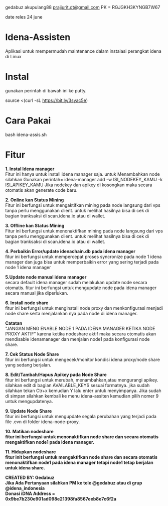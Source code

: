gedabuz
akupulang88
prajjurit.dt@gmail.com
 PK    =    RGJGKH3KYNGB7W67




date reles 24 june




# Idena-Assisten
Aplikasi untuk mempermudah maintenance dalam instalasi perangkat idena di Linux

# Instal
gunakan perintah di bawah ini ke putty.

source <(curl -sL https://bit.ly/3syac5e)


# Cara Pakai
bash idena-assis.sh
  
# Fitur
<b>1. Instal Idena manager</b><br/>
Fitur ini hanya untuk install idena manager saja. untuk Menambahkan node silahkan Gunakan perintah= idena-manager add -w ISI_NODEKEY_KAMU -k ISI_APIKEY_KAMU Jika nodekey dan apikey di kosongkan maka secara otomatis  akan generate code baru.
  
<b>2. Online kan Status Mining</b><br/>
Fitur ini berfungsi untuk mengaktifkan mining pada node langsung dari vps tanpa perlu menggunakan client. untuk melihat hasilnya bisa di cek di bagian tranksaksi di scan.idena.io atau di wallet.
   
<b>3. Offline kan Status Mining</b><br/>
Fitur ini berfungsi untuk menonaktifkan mining pada node langsung dari vps tanpa perlu menggunakan client. untuk melihat hasilnya bisa di cek di bagian tranksaksi di scan.idena.io atau di wallet.
   
<b>4. Perbaikin Error/update idenachain.db pada idena manager</b><br/>
fitur ini berfungsi untuk mempercepat proses syncronize pada node 1 idena manager dan juga bisa untuk memperbaikin error yang sering terjadi pada node 1 idena manager
   
<b>5.Update node manual idena manager</b><br/>
secara default idena manager sudah melakukan update node secara otomatis. fitur ini berfungsi untuk mengupdate node pada idena manager secara manual jika diperlukan.
  
<b>6. Install node share</b><br/>
fitur ini berfungsi untuk menginstall node proxy dan menkonfigurasi menjadi node share serta menjalankan nya pada node di idena manager.

<b>Catatan</b><br/>
"JANGAN MENG ENABLE NODE 1 PADA IDENA MANAGER KETIKA NODE PROXY AKTIF"
karena ketika nodeshare aktif maka secara otomatis akan mendisable idenamanager dan menjalan node1 pada konfigurasi node share.

<b>7. Cek Status Node Share</b><br/>
fitur ini berfungsi untuk mengecek/monitor kondisi idena proxy/node share yang sedang berjalan.

<b>8. Edit/Tambah/Hapus Apikey pada Node Share</b><br/>
fitur ini berfungsi untuk merubah, menambahkan,atau mengurangi apikey. silahkan edit di bagian AVAILABLE_KEYS sesuai formatnya. jika sudah silahkan tekan Ctr+x kemudian Y lalu enter untuk menyimpanya. Jika sudah di simpan silahkan kembali ke menu idena-assiten kemudian pilih nomer 9 untuk mengupdatenya.
  
<b>9. Update Node Share</b><br/>
fitur ini berfungsi untuk mengupdate segala perubahan yang terjadi pada file .evn di folder idena-node-proxy.
  
<b>10. Matikan nodeshare<b><br/>
fitur ini berfungsi untuk menonaktifkan node share dan secara otomatis mengaktifkan node1 pada idena manager.
  
<b>11. Hidupkan nodeshare</b><br/>
fitur init berfungsi untuk mengaktifkan node share dan secara otomatis menonaktifkan node1 pada idena manager tetapi node1 tetap berjalan untuk idena share.
  
CREATED BY: Gedabuz<br/>
Jika Ada Pertanyaan silahkan PM ke tele @gedabuz atau di grup @idena_indonesia<br/>
Donasi iDNA Address = 0x9be7b230e901ad098e21398fa8567eeb8e7c6f2a
